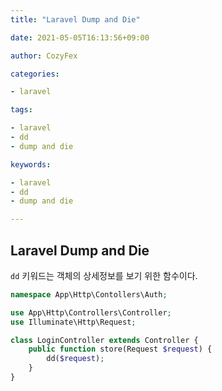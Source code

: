 ```yaml
---
title: "Laravel Dump and Die"

date: 2021-05-05T16:13:56+09:00

author: CozyFex

categories:

- laravel

tags:

- laravel
- dd
- dump and die

keywords:

- laravel
- dd
- dump and die

---
```


## Laravel Dump and Die

`dd` 키워드는 객체의 상세정보를 보기 위한 함수이다.

```php
namespace App\Http\Contollers\Auth;

use App\Http\Controllers\Controller;
use Illuminate\Http\Request;

class LoginController extends Controller {
    public function store(Request $request) {
        dd($request);
    }
}
```